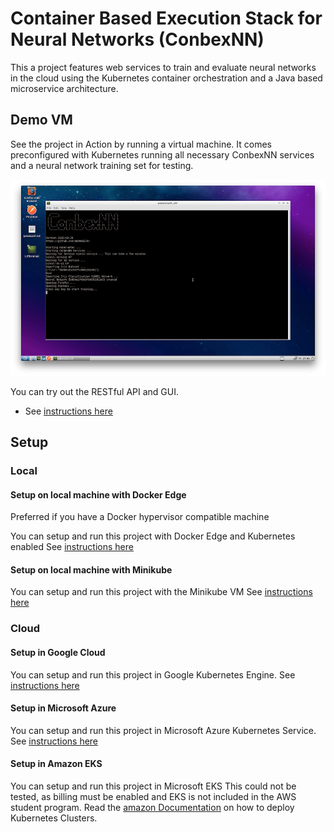 # Container Based Execution Stack for Neural Networks (ConbexNN)
This a project features web services to train and evaluate neural networks in the cloud using the Kubernetes container orchestration and a Java based microservice architecture. 

## Demo VM
See the project in Action by running a virtual machine. It comes preconfigured with Kubernetes running all necessary ConbexNN services and a neural network training set for testing.

![VM Screenshot](deploy/vm/img/vm_small.jpg)

You can try out the RESTful API and GUI.

* See [instructions here](/deploy/vm/)

## Setup 

### Local

#### Setup on local machine with Docker Edge

Preferred if you have a Docker hypervisor compatible machine

You can setup and run this project with Docker Edge and Kubernetes enabled
See [instructions here](/deploy/local_dockerce/)

#### Setup on local machine with Minikube

You can setup and run this project with the Minikube VM
See [instructions here](/deploy/local_minikube/)

### Cloud

#### Setup in Google Cloud

You can setup and run this project in Google Kubernetes Engine.
See [instructions here](/deploy/cloud/google/)

#### Setup in Microsoft Azure

You can setup and run this project in Microsoft Azure Kubernetes Service.
See [instructions here](/deploy/cloud/azure/)

#### Setup in Amazon EKS

You can setup and run this project in Microsoft EKS
This could not be tested, as billing must be enabled and EKS is not included in the AWS student program. Read the [amazon Documentation](https://docs.aws.amazon.com/eks/latest/userguide/getting-started.html) on how to deploy Kubernetes Clusters.
